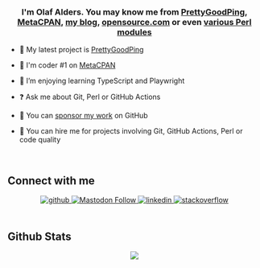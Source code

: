 


### <div align="center">I'm Olaf Alders. You may know me from <a href="https://www.prettygoodping.com">PrettyGoodPing</a>, <a href="https://metacpan.org" target="_blank">MetaCPAN</a>, <a href="https://olafalders.com">my blog</a>, <a href="https://opensource.com/users/oalders">opensource.com</a> or even <a href="https://metacpan.org/author/OALDERS" target="_blank">various Perl modules</a></div>


- 🚀 My latest project is [PrettyGoodPing](https://www.prettygoodping.com/)

- 🥇 I'm coder #1 on <a href="https://metacpan.org" target="_blank">MetaCPAN</a>

- 📘 I’m enjoying learning TypeScript and Playwright

- ❓ Ask me about Git, Perl or GitHub Actions

- 🍺 You can <a href="https://github.com/sponsors/oalders">sponsor my work</a> on GitHub

- 🍻 You can hire me for projects involving Git, GitHub Actions, Perl or code quality

<br/>


## Connect with me
<div align="center">

<a href="https://github.com/oalders" target="_blank">
<img src=https://img.shields.io/badge/github-%2324292e.svg?&style=for-the-badge&logo=github&logoColor=white alt=github style="margin-bottom: 5px;" />
</a>

<a href="https://fosstodon.org/@oalders" target="_blank">
<img alt="Mastodon Follow" src="https://img.shields.io/mastodon/follow/109825361087142045?color=%23563ACC&domain=https%3A%2F%2Ffosstodon.org&label=mastodon&logoColor=%236364FF&style=for-the-badge">
</a>

<a href="https://www.linkedin.com/in/olafalders" target="_blank">
<img src=https://img.shields.io/badge/linkedin-%231E77B5.svg?&style=for-the-badge&logo=linkedin&logoColor=white alt=linkedin style="margin-bottom: 5px;" />
</a>

<a href="https://stackoverflow.com/users/406224/oalders/" target="_blank">
<img src=https://img.shields.io/badge/stackoverflow-%23F28032.svg?&style=for-the-badge&logo=stackoverflow&logoColor=white alt=stackoverflow style="margin-bottom: 5px;" />
</a>

</div>


<br/>


## Github Stats
<div align="center"><img src="https://github-readme-stats.vercel.app/api?username=oalders&show_icons=true&count_private=true&hide_border=true" align="center" /></div>
